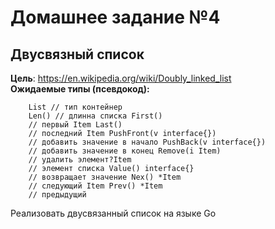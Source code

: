 # Домашнее задание №4
## Двусвязный список
**Цель**: https://en.wikipedia.org/wiki/Doubly_linked_list  
**Ожидаемые типы (псевдокод):**   
```
    List // тип контейнер 
    Len() // длинна списка First()
    // первый Item Last()
    // последний Item PushFront(v interface{}) 
    // добавить значение в начало PushBack(v interface{}) 
    // добавить значение в конец Remove(i Item)
    // удалить элемент?Item 
    // элемент списка Value() interface{} 
    // возвращает значение Nex() *Item 
    // следующий Item Prev() *Item 
    // предыдущий
```  

Реализовать двусвязанный список на языке Go